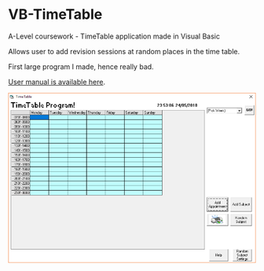 # VB-TimeTable
A-Level coursework - TimeTable application made in Visual Basic

Allows user to add revision sessions at random places in the time table. 

First large program I made, hence really bad. 

[User manual is available here](Help.pdf).

<img src="screenshot.png">
